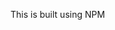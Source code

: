 
<!--

   _   _ ____  _____
  | | | / ___|| ____|
  | | | \___ \|  _|
  | |_| |___) | |___
   \___/|____/|_____|


-->

<!--

   _   _ ____  __  __
  | \ | |  _ \|  \/  |
  |  \| | |_) | |\/| |
  | |\  |  __/| |  | |
  |_| \_|_|   |_|  |_|


-->

This is built using NPM